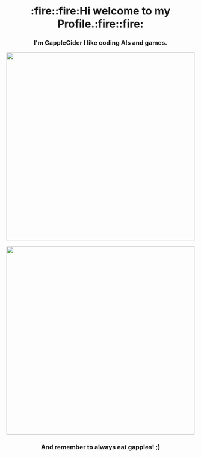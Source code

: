 <h1 align="center">:fire::fire:Hi welcome to my Profile.:fire::fire:</h1>

<h3 align="center">I'm GappleCider I like coding AIs and games.</h3>

<p align="center"><img src="https://github-readme-stats.vercel.app/api?username=GappleCider&show_icons=true&theme=radical" style="width:500px"></p>

<p align="center"><img src="https://github-readme-stats.vercel.app/api/top-langs/?username=mrdoob&layout=compact&theme=radical" style="width:500px"></p>

<h3 align="center"><strong>And remember to always eat gapples! ;)</strong></h3>
